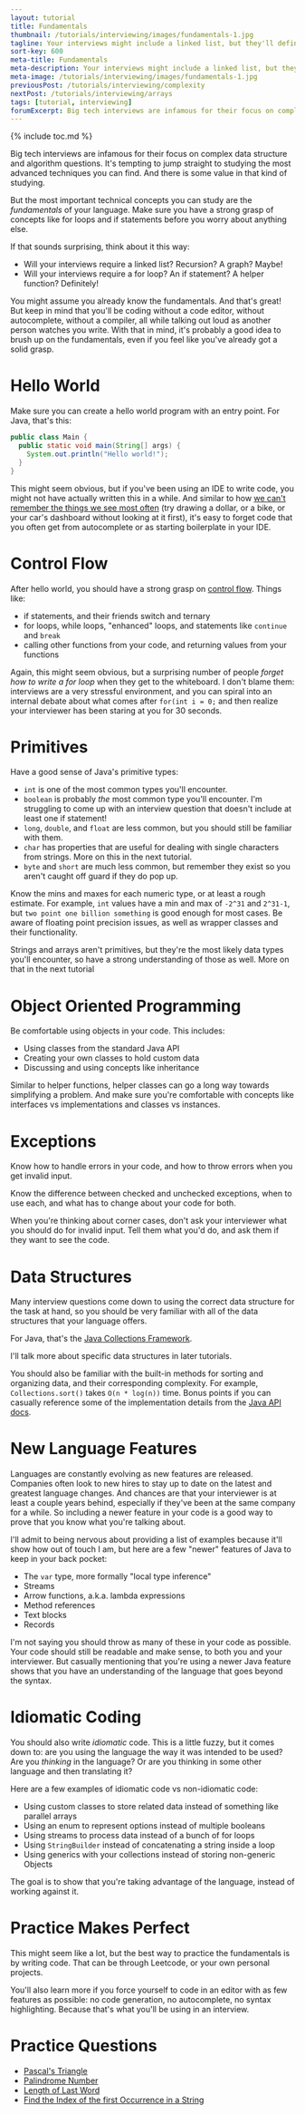 ```yaml
---
layout: tutorial
title: Fundamentals
thumbnail: /tutorials/interviewing/images/fundamentals-1.jpg
tagline: Your interviews might include a linked list, but they'll definitely include a for loop.
sort-key: 600
meta-title: Fundamentals
meta-description: Your interviews might include a linked list, but they'll definitely include a for loop.
meta-image: /tutorials/interviewing/images/fundamentals-1.jpg
previousPost: /tutorials/interviewing/complexity
nextPost: /tutorials/interviewing/arrays
tags: [tutorial, interviewing]
forumExcerpt: Big tech interviews are infamous for their focus on complex data structure and algorithm questions. It's tempting to jump straight to studying the most advanced techniques you can find. But the most important technical concepts you can study are the fundamentals of your language. Here's an article that talks about the fundamental concepts used in technical interviews.
---
```


{% include toc.md %}

Big tech interviews are infamous for their focus on complex data structure and algorithm questions. It's tempting to jump straight to studying the most advanced techniques you can find. And there is some value in that kind of studying.

But the most important technical concepts you can study are the _fundamentals_ of your language. Make sure you have a strong grasp of concepts like for loops and if statements before you worry about anything else.

If that sounds surprising, think about it this way:

- Will your interviews require a linked list? Recursion? A graph? Maybe!
- Will your interviews require a for loop? An if statement? A helper function? Definitely!

You might assume you already know the fundamentals. And that's great! But keep in mind that you'll be coding without a code editor, without autocomplete, without a compiler, all while talking out loud as another person watches you write. With that in mind, it's probably a good idea to brush up on the fundamentals, even if you feel like you've already got a solid grasp.

# Hello World

Make sure you can create a hello world program with an entry point. For Java, that's this:

```java
public class Main {
  public static void main(String[] args) {
    System.out.println("Hello world!");
  }
}
```

This might seem obvious, but if you've been using an IDE to write code, you might not have actually written this in a while. And similar to how [we can't remember the things we see most often](https://www.psychologytoday.com/us/blog/metacognition-and-the-mind/201503/why-we-cant-remember-the-things-we-most-often-see) (try drawing a dollar, or a bike, or your car's dashboard without looking at it first), it's easy to forget code that you often get from autocomplete or as starting boilerplate in your IDE.

# Control Flow

After hello world, you should have a strong grasp on [control flow](https://en.wikipedia.org/wiki/Control_flow). Things like:

- if statements, and their friends switch and ternary
- for loops, while loops, "enhanced" loops, and statements like `continue` and `break`
- calling other functions from your code, and returning values from your functions

Again, this might seem obvious, but a surprising number of people _forget how to write a for loop_ when they get to the whiteboard. I don't blame them: interviews are a very stressful environment, and you can spiral into an internal debate about what comes after `for(int i = 0;` and then realize your interviewer has been staring at you for 30 seconds.

# Primitives

Have a good sense of Java's primitive types:

- `int` is one of the most common types you'll encounter.
- `boolean` is probably _the_ most common type you'll encounter. I'm struggling to come up with an interview question that doesn't include at least one if statement!
- `long`, `double`, and `float` are less common, but you should still be familiar with them.
- `char` has properties that are useful for dealing with single characters from strings. More on this in the next tutorial.
- `byte` and `short` are much less common, but remember they exist so you aren't caught off guard if they do pop up.

Know the mins and maxes for each numeric type, or at least a rough estimate. For example, `int` values have a min and max of `-2^31` and `2^31-1`, but `two point one billion something` is good enough for most cases. Be aware of floating point precision issues, as well as wrapper classes and their functionality.

Strings and arrays aren't primitives, but they're the most likely data types you'll encounter, so have a strong understanding of those as well. More on that in the next tutorial

# Object Oriented Programming

Be comfortable using objects in your code. This includes:

- Using classes from the standard Java API
- Creating your own classes to hold custom data
- Discussing and using concepts like inheritance

Similar to helper functions, helper classes can go a long way towards simplifying a problem. And make sure you're comfortable with concepts like interfaces vs implementations and classes vs instances.

# Exceptions

Know how to handle errors in your code, and how to throw errors when you get invalid input.

Know the difference between checked and unchecked exceptions, when to use each, and what has to change about your code for both.

When you're thinking about corner cases, don't ask your interviewer what you should do for invalid input. Tell them what you'd do, and ask them if they want to see the code.

# Data Structures

Many interview questions come down to using the correct data structure for the task at hand, so you should be very familiar with all of the data structures that your language offers.

For Java, that's the [Java Collections Framework](https://en.wikipedia.org/wiki/Java_collections_framework).

I'll talk more about specific data structures in later tutorials.

You should also be familiar with the built-in methods for sorting and organizing data, and their corresponding complexity. For example, `Collections.sort()` takes `O(n * log(n))` time. Bonus points if you can casually reference some of the implementation details from the [Java API docs](https://docs.oracle.com/en/java/javase/11/docs/api/java.base/java/util/List.html#sort(java.util.Comparator)).

# New Language Features

Languages are constantly evolving as new features are released. Companies often look to new hires to stay up to date on the latest and greatest language changes. And chances are that your interviewer is at least a couple years behind, especially if they've been at the same company for a while. So including a newer feature in your code is a good way to prove that you know what you're talking about.

I'll admit to being nervous about providing a list of examples because it'll show how out of touch I am, but here are a few "newer" features of Java to keep in your back pocket:

- The `var` type, more formally "local type inference"
- Streams
- Arrow functions, a.k.a. lambda expressions
- Method references
- Text blocks
- Records

I'm not saying you should throw as many of these in your code as possible. Your code should still be readable and make sense, to both you and your interviewer. But casually mentioning that you're using a newer Java feature shows that you have an understanding of the language that goes beyond the syntax.

# Idiomatic Coding

You should also write *idiomatic* code. This is a little fuzzy, but it comes down to: are you using the language the way it was intended to be used? Are you *thinking* in the language? Or are you thinking in some other language and then translating it?

Here are a few examples of idiomatic code vs non-idiomatic code:

- Using custom classes to store related data instead of something like parallel arrays
- Using an enum to represent options instead of multiple booleans
- Using streams to process data instead of a bunch of for loops
- Using `StringBuilder` instead of concatenating a string inside a loop
- Using generics with your collections instead of storing non-generic Objects

The goal is to show that you're taking advantage of the language, instead of working against it.

# Practice Makes Perfect

This might seem like a lot, but the best way to practice the fundamentals is by writing code. That can be through Leetcode, or your own personal projects.

You'll also learn more if you force yourself to code in an editor with as few features as possible: no code generation, no autocomplete, no syntax highlighting. Because that's what you'll be using in an interview.

# Practice Questions

- [Pascal's Triangle](https://leetcode.com/problems/pascals-triangle-ii/)
- [Palindrome Number](https://leetcode.com/problems/palindrome-number/)
- [Length of Last Word](https://leetcode.com/problems/length-of-last-word/)
- [Find the Index of the first Occurrence in a String](https://leetcode.com/problems/find-the-index-of-the-first-occurrence-in-a-string/description/)
